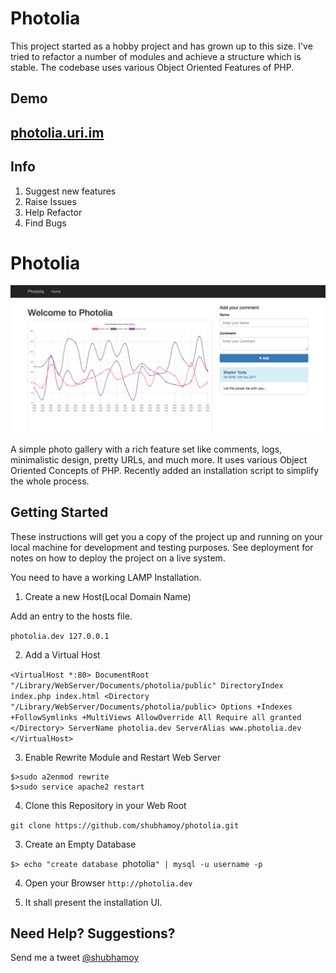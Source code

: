 # Photolia
This project started as a hobby project and has grown up to this size. I've tried to refactor a number of modules and achieve a structure which is stable. The codebase uses various Object Oriented Features of PHP.

## Demo
## [photolia.uri.im](http://photolia.uri.im)

## Info
1. Suggest new features
2. Raise Issues
3. Help Refactor
4. Find Bugs

# Photolia
![Photolia Screenshot](screenshot.png)

A simple photo gallery with a rich feature set like comments, logs, minimalistic design, pretty URLs, and much more. It uses various Object Oriented Concepts of PHP. Recently added an installation script to simplify the whole process.

## Getting Started

These instructions will get you a copy of the project up and running on your local machine for development and testing purposes. See deployment for notes on how to deploy the project on a live system.

You need to have a working LAMP Installation. 

1. Create a new Host(Local Domain Name)

Add an entry to the hosts file.

`photolia.dev 127.0.0.1`

2. Add a Virtual Host

`<VirtualHost *:80>
    DocumentRoot "/Library/WebServer/Documents/photolia/public"
    DirectoryIndex index.php index.html
    <Directory "/Library/WebServer/Documents/photolia/public>
      Options +Indexes +FollowSymlinks +MultiViews
      AllowOverride All
      Require all granted
    </Directory>
    ServerName photolia.dev
    ServerAlias www.photolia.dev
</VirtualHost>`

3. Enable Rewrite Module and Restart Web Server

```
$>sudo a2enmod rewrite
$>sudo service apache2 restart
```

4. Clone this Repository in your Web Root

`git clone https://github.com/shubhamoy/photolia.git`

3. Create an Empty Database

`$> echo "create database `photolia`" | mysql -u username -p`

4. Open your Browser
`http://photolia.dev`

5. It shall present the installation UI.

## Need Help? Suggestions?

Send me a tweet [@shubhamoy](https://twitter.com/shubhamoy)
